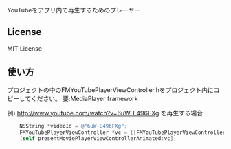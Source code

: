 YouTubeをアプリ内で再生するためのプレーヤー

## License
MIT License

## 使い方
プロジェクトの中のFMYouTubePlayerViewController.hをプロジェクト内にコピーしてください。
要:MediaPlayer framework

例)
http://www.youtube.com/watch?v=6uW-E496FXg
を再生する場合
```objective-c
    NSString *videoId = @"6uW-E496FXg";
    FMYouTubePlayerViewController *vc = [[FMYouTubePlayerViewController alloc] initWithVideoId:videoId];
    [self presentMoviePlayerViewControllerAnimated:vc];
```